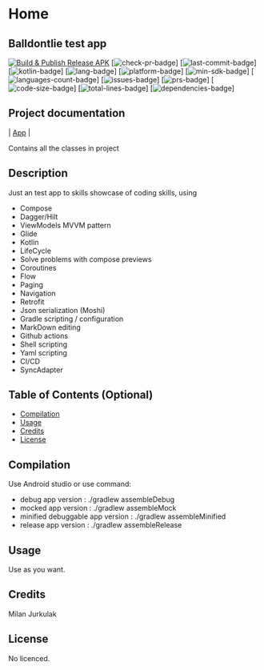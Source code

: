 # Home

## Balldontlie test app

[![Build & Publish Release APK](https://github.com/mimoccc/moneta-test/actions/workflows/build-gradle-project.yml/badge.svg)](https://github.com/mimoccc/moneta-test/actions/workflows/build-gradle-project.yml)
[![check-pr-badge](https://github.com/mimoccc/moneta-test/actions/workflows/check_pr.yml/badge.svg?branch=master)]
[![last-commit-badge](https://img.shields.io/github/last-commit/mimoccc/moneta-test?color=FFC877)]
[![kotlin-badge](https://img.shields.io/badge/Awesome-Kotlin-FFC877.svg)]
[![lang-badge](https://img.shields.io/github/languages/top/mimoccc/moneta-test?color=FFC877)]
[![platform-badge](https://img.shields.io/badge/Platform-Android-FFC877.svg)]
[![min-sdk-badge](https://img.shields.io/badge/minSdkVersion-21-FFC877.svg)]
[![languages-count-badge](https://img.shields.io/github/languages/count/mimoccc/moneta-test?color=FFC877)]
[![issues-badge](https://img.shields.io/github/issues-raw/mimoccc/moneta-test?color=FFC877)]
[![prs-badge](https://img.shields.io/badge/PRs-welcome-FFC877.svg)]
[![code-size-badge](https://img.shields.io/github/languages/code-size/mimoccc/moneta-test?color=FFC877)]
[![total-lines-badge](https://img.shields.io/tokei/lines/github/mimoccc/moneta-test?color=FFC877)]
[![dependencies-badge](https://img.shields.io/librariesio/github/mimoccc/moneta-test?color=FFC877)]

## Project documentation

| [App](https://github.com/mimoccc/moneta-test/blob/main/wiki/documentation/index.md) |

Contains all the classes in project

## Description

Just an test app to skills showcase of coding skills, using

- Compose
- Dagger/Hilt
- ViewModels MVVM pattern
- Glide
- Kotlin
- LifeCycle
- Solve problems with compose previews
- Coroutines
- Flow
- Paging
- Navigation
- Retrofit
- Json serialization (Moshi)
- Gradle scripting / configuration
- MarkDown editing
- Github actions
- Shell scripting
- Yaml scripting
- CI/CD
- SyncAdapter

## Table of Contents (Optional)

- [Compilation](#compilation)
- [Usage](#usage)
- [Credits](#credits)
- [License](#license)

## Compilation

Use Android studio or use command:

- debug app version :
  ./gradlew assembleDebug
- mocked app version :
  ./gradlew assembleMock
- minified debuggable app version :
  ./gradlew assembleMinified
- release app version :
  ./gradlew assembleRelease

## Usage

Use as you want.

## Credits

Milan Jurkulak

## License

No licenced.
